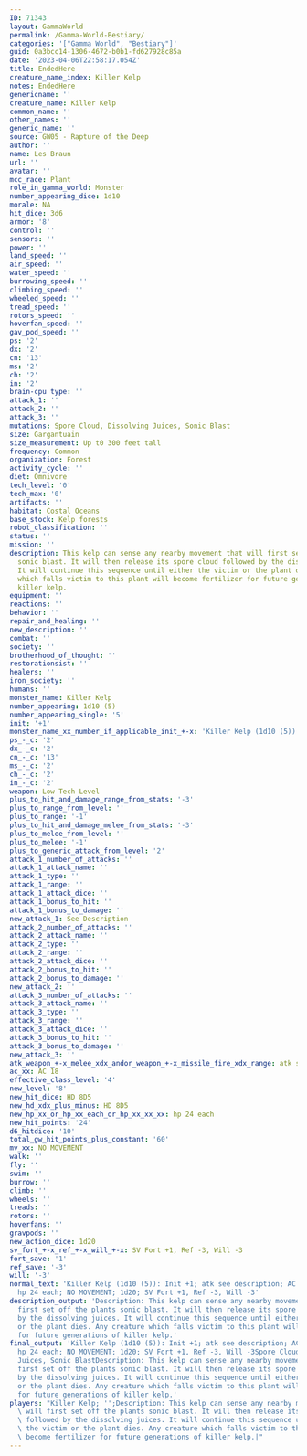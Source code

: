 ```yaml
---
ID: 71343
layout: GammaWorld
permalink: /Gamma-World-Bestiary/
categories: '["Gamma World", "Bestiary"]'
guid: 0a3bcc14-1306-4672-b0b1-fd627928c85a
date: '2023-04-06T22:58:17.054Z'
title: EndedHere
creature_name_index: Killer Kelp
notes: EndedHere
genericname: ''
creature_name: Killer Kelp
common_name: ''
other_names: ''
generic_name: ''
source: GW05 - Rapture of the Deep
author: ''
name: Les Braun
url: ''
avatar: ''
mcc_race: Plant
role_in_gamma_world: Monster
number_appearing_dice: 1d10
morale: NA
hit_dice: 3d6
armor: '8'
control: ''
sensors: ''
power: ''
land_speed: ''
air_speed: ''
water_speed: ''
burrowing_speed: ''
climbing_speed: ''
wheeled_speed: ''
tread_speed: ''
rotors_speed: ''
hoverfan_speed: ''
gav_pod_speed: ''
ps: '2'
dx: '2'
cn: '13'
ms: '2'
ch: '2'
in: '2'
brain-cpu type: ''
attack_1: ''
attack_2: ''
attack_3: ''
mutations: Spore Cloud, Dissolving Juices, Sonic Blast
size: Gargantuain
size_measurement: Up t0 300 feet tall
frequency: Common
organization: Forest
activity_cycle: ''
diet: Omnivore
tech_level: '0'
tech_max: '0'
artifacts: ''
habitat: Costal Oceans
base_stock: Kelp forests
robot_classification: ''
status: ''
mission: ''
description: This kelp can sense any nearby movement that will first set off the plants
  sonic blast. It will then release its spore cloud followed by the dissolving juices.
  It will continue this sequence until either the victim or the plant dies. Any creature
  which falls victim to this plant will become fertilizer for future generations of
  killer kelp.
equipment: ''
reactions: ''
behavior: ''
repair_and_healing: ''
new_description: ''
combat: ''
society: ''
brotherhood_of_thought: ''
restorationsist: ''
healers: ''
iron_society: ''
humans: ''
monster_name: Killer Kelp
number_appearing: 1d10 (5)
number_appearing_single: '5'
init: '+1'
monster_name_xx_number_if_applicable_init_+-x: 'Killer Kelp (1d10 (5)): Init +1'
ps_-_c: '2'
dx_-_c: '2'
cn_-_c: '13'
ms_-_c: '2'
ch_-_c: '2'
in_-_c: '2'
weapon: Low Tech Level
plus_to_hit_and_damage_range_from_stats: '-3'
plus_to_range_from_level: ''
plus_to_range: '-1'
plus_to_hit_and_damage_melee_from_stats: '-3'
plus_to_melee_from_level: ''
plus_to_melee: '-1'
plus_to_generic_attack_from_level: '2'
attack_1_number_of_attacks: ''
attack_1_attack_name: ''
attack_1_type: ''
attack_1_range: ''
attack_1_attack_dice: ''
attack_1_bonus_to_hit: ''
attack_1_bonus_to_damage: ''
new_attack_1: See Description
attack_2_number_of_attacks: ''
attack_2_attack_name: ''
attack_2_type: ''
attack_2_range: ''
attack_2_attack_dice: ''
attack_2_bonus_to_hit: ''
attack_2_bonus_to_damage: ''
new_attack_2: ''
attack_3_number_of_attacks: ''
attack_3_attack_name: ''
attack_3_type: ''
attack_3_range: ''
attack_3_attack_dice: ''
attack_3_bonus_to_hit: ''
attack_3_bonus_to_damage: ''
new_attack_3: ''
atk_weapon_+-x_melee_xdx_andor_weapon_+-x_missile_fire_xdx_range: atk see description
ac_xx: AC 18
effective_class_level: '4'
new_level: '8'
new_hit_dice: HD 8D5
new_hd_xdx_plus_minus: HD 8D5
new_hp_xx_or_hp_xx_each_or_hp_xx_xx_xx: hp 24 each
new_hit_points: '24'
d6_hitdice: '10'
total_gw_hit_points_plus_constant: '60'
mv_xx: NO MOVEMENT
walk: ''
fly: ''
swim: ''
burrow: ''
climb: ''
wheels: ''
treads: ''
rotors: ''
hoverfans: ''
gravpods: ''
new_action_dice: 1d20
sv_fort_+-x_ref_+-x_will_+-x: SV Fort +1, Ref -3, Will -3
fort_save: '1'
ref_save: '-3'
will: '-3'
normal_text: 'Killer Kelp (1d10 (5)): Init +1; atk see description; AC 18; HD 8D5
  hp 24 each; NO MOVEMENT; 1d20; SV Fort +1, Ref -3, Will -3'
description_output: 'Description: This kelp can sense any nearby movement that will
  first set off the plants sonic blast. It will then release its spore cloud followed
  by the dissolving juices. It will continue this sequence until either the victim
  or the plant dies. Any creature which falls victim to this plant will become fertilizer
  for future generations of killer kelp.'
final_output: 'Killer Kelp (1d10 (5)): Init +1; atk see description; AC 18; HD 8D5
  hp 24 each; NO MOVEMENT; 1d20; SV Fort +1, Ref -3, Will -3Spore Cloud, Dissolving
  Juices, Sonic BlastDescription: This kelp can sense any nearby movement that will
  first set off the plants sonic blast. It will then release its spore cloud followed
  by the dissolving juices. It will continue this sequence until either the victim
  or the plant dies. Any creature which falls victim to this plant will become fertilizer
  for future generations of killer kelp.'
players: "Killer Kelp; '';Description: This kelp can sense any nearby movement that\
  \ will first set off the plants sonic blast. It will then release its spore cloud\
  \ followed by the dissolving juices. It will continue this sequence until either\
  \ the victim or the plant dies. Any creature which falls victim to this plant will\
  \ become fertilizer for future generations of killer kelp.|"
---
```

</br>
